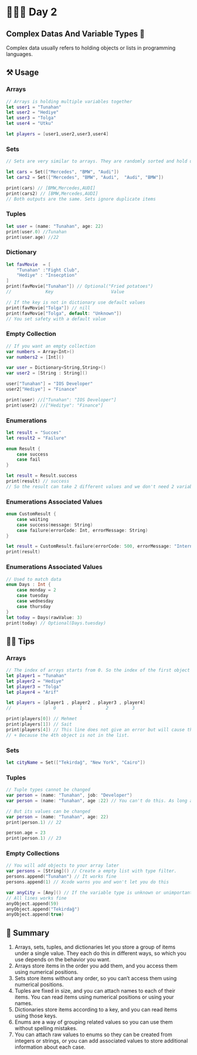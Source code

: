 # 👨🏻‍💻 Day 2

## Complex Datas And Variable Types 📖
Complex data usually refers to holding objects or lists in programming languages.

## ⚒️ Usage 

### Arrays
```swift
// Arrays is holding multiple variables together
let user1 = "Tunahan"
let user2 = "Hediye"
let user3 = "Tolga"
let user4 = "Utku"

let players = [user1,user2,user3,user4]
```

### Sets
```swift
// Sets are very similar to arrays. They are randomly sorted and hold unique items.

let cars = Set(["Mercedes", "BMW", "Audi"])
let cars2 = Set(["Mercedes", "BMW", "Audi",  "Audi", "BMW"])

print(cars) // [BMW,Mercedes,AUDI]
print(cars2) // [BMW,Mercedes,AUDI]
// Both outputs are the same. Sets ignore duplicate items
```

### Tuples 
```swift
let user = (name: "Tunahan", age: 22)
print(user.0) //Tunahan
print(user.age) //22
```

### Dictionary
```swift
let favMovie  = [
    "Tunahan" :"Fight Club",
    "Hediye" : "Insecption"
]
print(favMovie["Tunahan"]) // Optional("Fried potatoes")
//             Key                      Value

// If the key is not in dictionary use default values
print(favMovie["Tolga"]) // nill
print(favMovie["Tolga", default: "Unknown"])
// You set safety with a default value
```

### Empty Collection
```swift
// If you want an empty collection
var numbers = Array<Int>()
var numbers2 = [Int]()

var user = Dictionary<String,String>()
var user2 = [String : String]()

user["Tunahan"] = "IOS Developer"
user2["Hediye"] = "Finance"

print(user) //["Tunahan": "IOS Developer"]
print(user2) //["Heditye": "Finance"]
```

### Enumerations

```swift
let result = "Succes"
let result2 = "Failure"

enum Result {
    case success
    case fail
}

let result = Result.success
print(result) // success
// So the result can take 2 different values and we don't need 2 variables for that.
```

### Enumerations Associated Values

```swift
enum CustomResult {
    case waiting
    case success(message: String)
    case failure(errorCode: Int, errorMessage: String)
}

let result = CustomResult.failure(errorCode: 500, errorMessage: "Internal Server Error")
print(result)
```

### Enumerations Associated Values
```swift
// Used to match data
enum Days : Int {
    case monday = 2
    case tuesday
    case wednesday
    case thursday
}
let today = Days(rawValue: 3)
print(today) // Optional(Days.tuesday)
```
## 🤏🏻 Tips 

### Arrays

```swift
// The index of arrays starts from 0. So the index of the first object is 0.
let player1 = "Tunahan"
let player2 = "Hediye"
let player3 = "Tolga"
let player4 = "Arif"

let players = [player1 , player2 , player3 , player4]
//                0         1         2         3

print(players[0]) // Mehmet
print(players[1]) // Sait
print(players[4]) // This line does not give an error but will cause the program to generate a fatal error. +
// + Because the 4th object is not in the list.
```

### Sets
```swift
let cityName = Set(["Tekirdağ", "New York", "Cairo"])
```


### Tuples

```swift
// Tuple types cannot be changed
var person = (name: "Tunahan", job: "Developer")
var person = (name: "Tunahan", age :22) // You can't do this. As long as this line exists, you will get an error.
```

```swift
// But its values can be changed
var person = (name: "Tunahan", age: 22)
print(person.1) // 22

person.age = 23
print(person.1) // 23
```

### Empty Collections

```swift
// You will add objects to your array later
var persons = [String]() // Create a empty list with type filter.
persons.append("Tunahan") // It works fine
persons.append(1) // Xcode warns you and won't let you do this
```

```swift
var anyCity = [Any]() // If the variable type is unknown or unimportant, accept any.
// All lines works fine
anyObject.append(59)
anyObject.append("Tekirdağ")
anyObject.append(true)
```

## 📖 Summary

1. Arrays, sets, tuples, and dictionaries let you store a group of items under a single value. They each do this in different ways, so which you use depends on the behavior you want.
2. Arrays store items in the order you add them, and you access them using numerical positions.
3. Sets store items without any order, so you can’t access them using numerical positions.
4. Tuples are fixed in size, and you can attach names to each of their items. You can read items using numerical positions or using your names.
5. Dictionaries store items according to a key, and you can read items using those keys.
6. Enums are a way of grouping related values so you can use them without spelling mistakes.
7. You can attach raw values to enums so they can be created from integers or strings, or you can add associated values to store additional information about each case.





















